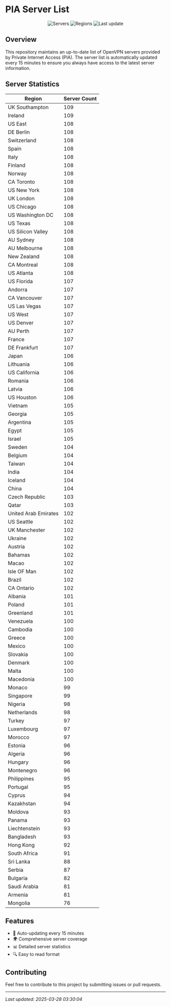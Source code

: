 # PIA Server List

<div align="center">

![Servers](https://img.shields.io/badge/servers-9,844-blue)
![Regions](https://img.shields.io/badge/regions-97-blue)
![Last update](https://img.shields.io/badge/Last_Updated-March_27_2025_22:30_EST-blue)

</div>

## Overview
This repository maintains an up-to-date list of OpenVPN servers provided by Private Internet Access (PIA). The server list is automatically updated every 15 minutes to ensure you always have access to the latest server information.

## Server Statistics
| Region | Server Count |
|--------|--------------|
| UK Southampton                 | 109          |
| Ireland                        | 109          |
| US East                        | 108          |
| DE Berlin                      | 108          |
| Switzerland                    | 108          |
| Spain                          | 108          |
| Italy                          | 108          |
| Finland                        | 108          |
| Norway                         | 108          |
| CA Toronto                     | 108          |
| US New York                    | 108          |
| UK London                      | 108          |
| US Chicago                     | 108          |
| US Washington DC               | 108          |
| US Texas                       | 108          |
| US Silicon Valley              | 108          |
| AU Sydney                      | 108          |
| AU Melbourne                   | 108          |
| New Zealand                    | 108          |
| CA Montreal                    | 108          |
| US Atlanta                     | 108          |
| US Florida                     | 107          |
| Andorra                        | 107          |
| CA Vancouver                   | 107          |
| US Las Vegas                   | 107          |
| US West                        | 107          |
| US Denver                      | 107          |
| AU Perth                       | 107          |
| France                         | 107          |
| DE Frankfurt                   | 107          |
| Japan                          | 106          |
| Lithuania                      | 106          |
| US California                  | 106          |
| Romania                        | 106          |
| Latvia                         | 106          |
| US Houston                     | 106          |
| Vietnam                        | 105          |
| Georgia                        | 105          |
| Argentina                      | 105          |
| Egypt                          | 105          |
| Israel                         | 105          |
| Sweden                         | 104          |
| Belgium                        | 104          |
| Taiwan                         | 104          |
| India                          | 104          |
| Iceland                        | 104          |
| China                          | 104          |
| Czech Republic                 | 103          |
| Qatar                          | 103          |
| United Arab Emirates           | 102          |
| US Seattle                     | 102          |
| UK Manchester                  | 102          |
| Ukraine                        | 102          |
| Austria                        | 102          |
| Bahamas                        | 102          |
| Macao                          | 102          |
| Isle OF Man                    | 102          |
| Brazil                         | 102          |
| CA Ontario                     | 102          |
| Albania                        | 101          |
| Poland                         | 101          |
| Greenland                      | 101          |
| Venezuela                      | 100          |
| Cambodia                       | 100          |
| Greece                         | 100          |
| Mexico                         | 100          |
| Slovakia                       | 100          |
| Denmark                        | 100          |
| Malta                          | 100          |
| Macedonia                      | 100          |
| Monaco                         | 99           |
| Singapore                      | 99           |
| Nigeria                        | 98           |
| Netherlands                    | 98           |
| Turkey                         | 97           |
| Luxembourg                     | 97           |
| Morocco                        | 97           |
| Estonia                        | 96           |
| Algeria                        | 96           |
| Hungary                        | 96           |
| Montenegro                     | 96           |
| Philippines                    | 95           |
| Portugal                       | 95           |
| Cyprus                         | 94           |
| Kazakhstan                     | 94           |
| Moldova                        | 93           |
| Panama                         | 93           |
| Liechtenstein                  | 93           |
| Bangladesh                     | 93           |
| Hong Kong                      | 92           |
| South Africa                   | 91           |
| Sri Lanka                      | 88           |
| Serbia                         | 87           |
| Bulgaria                       | 82           |
| Saudi Arabia                   | 81           |
| Armenia                        | 81           |
| Mongolia                       | 76           |

## Features
- 🔄 Auto-updating every 15 minutes
- 🌍 Comprehensive server coverage
- 📊 Detailed server statistics
- 🔍 Easy to read format

## Contributing
Feel free to contribute to this project by submitting issues or pull requests.

---
*Last updated: 2025-03-28 03:30:04*